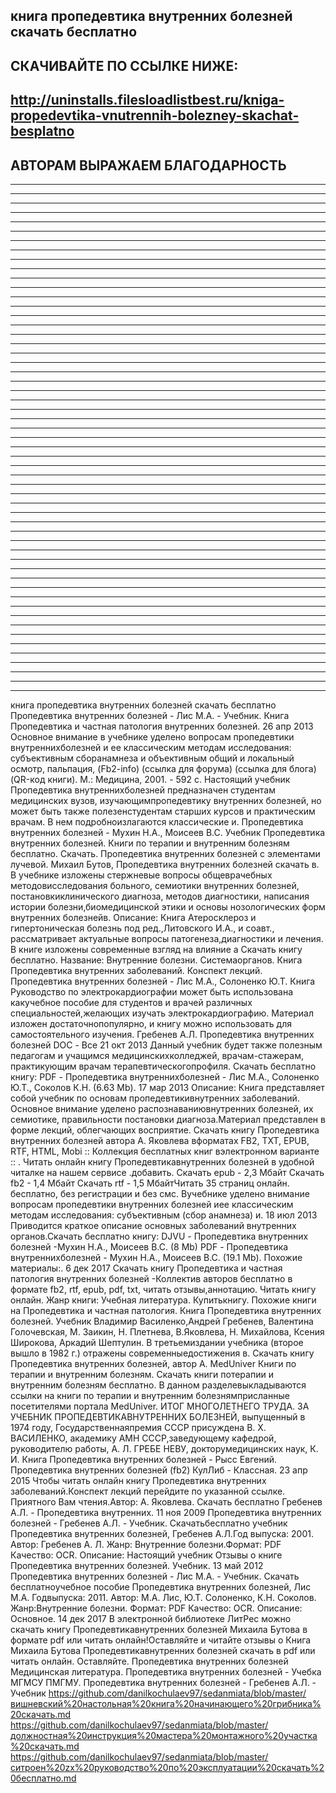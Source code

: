 книга пропедевтика внутренних болезней скачать бесплатно
--------------------------------------------------
СКАЧИВАЙТЕ ПО ССЫЛКЕ НИЖЕ:
--------------------------------------------------
http://uninstalls.filesloadlistbest.ru/kniga-propedevtika-vnutrennih-bolezney-skachat-besplatno
--------------------------------------------------
АВТОРАМ ВЫРАЖАЕМ БЛАГОДАРНОСТЬ
--------------------------------------------------
--------------------------------------------------
--------------------------------------------------
--------------------------------------------------
--------------------------------------------------
--------------------------------------------------
--------------------------------------------------
--------------------------------------------------
--------------------------------------------------
--------------------------------------------------
--------------------------------------------------
--------------------------------------------------
--------------------------------------------------
--------------------------------------------------
--------------------------------------------------
--------------------------------------------------
--------------------------------------------------
--------------------------------------------------
--------------------------------------------------
--------------------------------------------------
--------------------------------------------------
--------------------------------------------------
--------------------------------------------------
--------------------------------------------------
--------------------------------------------------
--------------------------------------------------
--------------------------------------------------
--------------------------------------------------
--------------------------------------------------
--------------------------------------------------
--------------------------------------------------
--------------------------------------------------
--------------------------------------------------
--------------------------------------------------
--------------------------------------------------
--------------------------------------------------
--------------------------------------------------
--------------------------------------------------
--------------------------------------------------
--------------------------------------------------
--------------------------------------------------
--------------------------------------------------
--------------------------------------------------
--------------------------------------------------
--------------------------------------------------
--------------------------------------------------
--------------------------------------------------
--------------------------------------------------
--------------------------------------------------
--------------------------------------------------
--------------------------------------------------
--------------------------------------------------
--------------------------------------------------
--------------------------------------------------
--------------------------------------------------
--------------------------------------------------
книга пропедевтика внутренних болезней скачать бесплатно Пропедевтика внутренних болезней - Лис М.А. - Учебник. Книга Пропедевтика и частная патология внутренних болезней. 26 апр 2013  Основное внимание в учебнике уделено вопросам пропедевтики внутреннихболезней и ее классическим методам исследования: субъективным сборанамнеза и объективным общий и локальный осмотр, пальпация,  (Fb2-info) (ссылка для форума) (ссылка для блога) (QR-код книги). М.: Медицина, 2001. - 592 с. Настоящий учебник Пропедевтика внутреннихболезней предназначен студентам медицинских вузов, изучающимпропедевтику внутренних болезней, но может быть также полезенстудентам старших курсов и практическим врачам. В нем подробноизлагаются классические и. Пропедевтика внутренних болезней - Мухин Н.А., Моисеев B.C. Учебник Пропедевтика внутренних болезней. Книги по терапии и внутренним болезням бесплатно. Скачать. Пропедевтика внутренних болезней с элементами лучевой. Михаил Бутов, Пропедевтика внутренних болезней скачать в. В учебнике изложены стержневые вопросы общеврачебных методовисследования больного, семиотики внутренних болезней, постановкиклинического диагноза, методов диагностики, написания истории болезни,биомедицинской этики и основы нозологических форм внутренних болезнейв. Описание: Книга Атеросклероз и гипертоническая болезнь под ред.,Литовского И.А., и соавт., рассматривает актуальные вопросы патогенеза,диагностики и лечения. В книге изложены современные взгляд на влияние а Скачать книгу бесплатно. Название: Внутренние болезни. Системаорганов. Книга Пропедевтика внутренних заболеваний. Конспект лекций. Пропедевтика внутренних болезней - Лис М.А., Солоненко Ю.Т. Книга Руководство по электрокардиографии может быть использована какучебное пособие для студентов и врачей различных специальностей,желающих изучать электрокардиографию. Материал изложен достаточнопопулярно, и книгу можно использовать для самостоятельного изучения. Гребенев А.Л. Пропедевтика внутренних болезней DOC - Все
21 окт 2013  Данный учебник будет также полезным педагогам и учащимся медицинскихколледжей, врачам-стажерам, практикующим врачам терапевтическогопрофиля. Скачать бесплатно книгу: PDF - Пропедевтика внутреннихболезней - Лис М.А., Солоненко Ю.Т., Соколов К.Н. (6.63 Mb). 17 мар 2013  Описание: Книга представляет собой учебник по основам пропедевтикивнутренних заболеваний. Основное внимание уделено распознаваниювнутренних болезней, их семиотике, правильности постановки диагноза.Материал представлен в форме лекций, облегчающих восприятие. Скачать книгу Пропедевтика внутренних болезней автора А. Яковлева вформатах FB2, TXT, EPUB, RTF, HTML, Mobi :: Коллекция бесплатных книг вэлектронном варианте :: .  Читать онлайн книгу Пропедевтикавнутренних болезней в удобной читалке на нашем сервисе .добавить. Cкачать epub - 2,3 Мбайт Cкачать fb2 - 1,4 Мбайт Cкачать rtf - 1,5 МбайтЧитать 35 страниц онлайн. бесплатно, без регистрации и без смс. Вучебнике уделено внимание вопросам пропедевтики внутренних болезней иее классическим методам исследования: субъективным (сбор анамнеза) и. 18 июл 2013  Приводится краткое описание основных заболеваний внутренних органов.Скачать бесплатно книгу: DJVU - Пропедевтика внутренних болезней -Мухин Н.А., Моисеев B.C. (8 Mb) PDF - Пропедевтика внутреннихболезней - Мухин Н.А., Моисеев B.C. (19.1 Mb). Похожие материалы:. 6 дек 2017  Скачать книгу Пропедевтика и частная патология внутренних болезней -Коллектив авторов бесплатно в формате fb2, rtf, epub, pdf, txt, читать отзывы,аннотацию. Читать книгу онлайн. Жанр книги: Учебная литература. Купитькнигу. Похожие книги на Пропедевтика и частная патология. Книга Пропедевтика внутренних болезней. Учебник Владимир Василенко,Андрей Гребенев, Валентина Голочевская, М. Заикин, Н. Плетнева, В.Яковлева, Н. Михайлова, Ксения Широкова, Аркадий Шептулин. В третьемиздании учебника (второе вышло в 1982 г.) отражены современныедостижения в. Скачать книгу Пропедевтика внутренних болезней, автор А. MedUniver Книги по терапии и внутренним болезням. Скачать книги потерапии и внутренним болезням бесплатно. В данном разделевыкладываются ссылки на книги по терапии и внутренним болезнямприсланные посетителями портала MedUniver. ИТОГ МНОГОЛЕТНЕГО ТРУДА. ЗА УЧЕБНИК ПРОПЕДЕВТИКАВНУТРЕННИХ БОЛЕЗНЕЙ, выпущенный в 1974 году, Государственнаяпремия СССР присуждена В. X. ВАСИЛЕНКО, академику АМН СССР,заведующему кафедрой, руководителю работы, А. Л. ГРЕБЕ НЕВУ, докторумедицинских наук, К. И. Книга Пропедевтика внутренних болезней - Рысс Евгений. Пропедевтика внутренних болезней (fb2)  КулЛиб - Классная. 23 апр 2015  Чтобы читать онлайн книгу  Пропедевтика внутренних заболеваний.Конспект лекций  перейдите по указанной ссылке. Приятного Вам чтения.Автор: А. Яковлева. Скачать бесплатно Гребенев А.Л. - Пропедевтика внутренних. 11 ноя 2009  Пропедевтика внутренних болезней - Гребенев А.Л. - Учебник. Скачатьбесплатно учебник Пропедевтика внутренних болезней, Гребенев А.Л.Год выпуска: 2001. Автор: Гребенев А. Л. Жанр: Внутренние болезни.Формат: PDF Качество: OCR. Описание: Настоящий учебник
Отзывы о книге Пропедевтика внутренних болезней. Учебник. 13 май 2012  Пропедевтика внутренних болезней - Лис М.А. - Учебник. Скачать бесплатноучебное пособие Пропедевтика внутренних болезней, Лис М.А. Годвыпуска: 2011. Автор: М.А. Лис, Ю.Т. Солоненко, К.Н. Соколов. Жанр:Внутренние болезни. Формат: PDF Качество: OCR. Описание: Основное. 14 дек 2017  В электронной библиотеке ЛитРес можно скачать книгу Пропедевтикавнутренних болезней Михаила Бутова в формате pdf или читать онлaйн!Оставляйте и читайте отзывы о  Книга Михаила Бутова Пропедевтикавнутренних болезней  скачать в pdf или читать онлайн. Оставляйте. Пропедевтика внутренних болезней  Медицинская литература. Пропедевтика внутренних болезней - Учебка МГМСУ ПМГМУ. Пропедевтика внутренних болезней - Гребенев А.Л. - Учебник
https://github.com/danilkochulaev97/sedanmiata/blob/master/вишневский%20настольная%20книга%20начинающего%20грибника%20скачать.md
https://github.com/danilkochulaev97/sedanmiata/blob/master/должностная%20инструкция%20мастера%20монтажного%20участка%20скачать.md
https://github.com/danilkochulaev97/sedanmiata/blob/master/ситроен%20zx%20руководство%20по%20эксплуатации%20скачать%20бесплатно.md